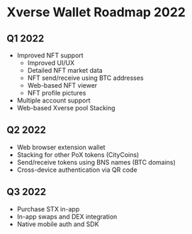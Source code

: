 # Xverse Wallet Roadmap 2022

## Q1 2022
- Improved NFT support
    - Improved UI/UX
    - Detailed NFT market data
    - NFT send/receive using BTC addresses
    - Web-based NFT viewer
    - NFT profile pictures
- Multiple account support
- Web-based Xverse pool Stacking

## Q2 2022
- Web browser extension wallet
- Stacking for other PoX tokens (CityCoins)
- Send/receive tokens using BNS names (BTC domains)
- Cross-device authentication via QR code

## Q3 2022
- Purchase STX in-app
- In-app swaps and DEX integration
- Native mobile auth and SDK
